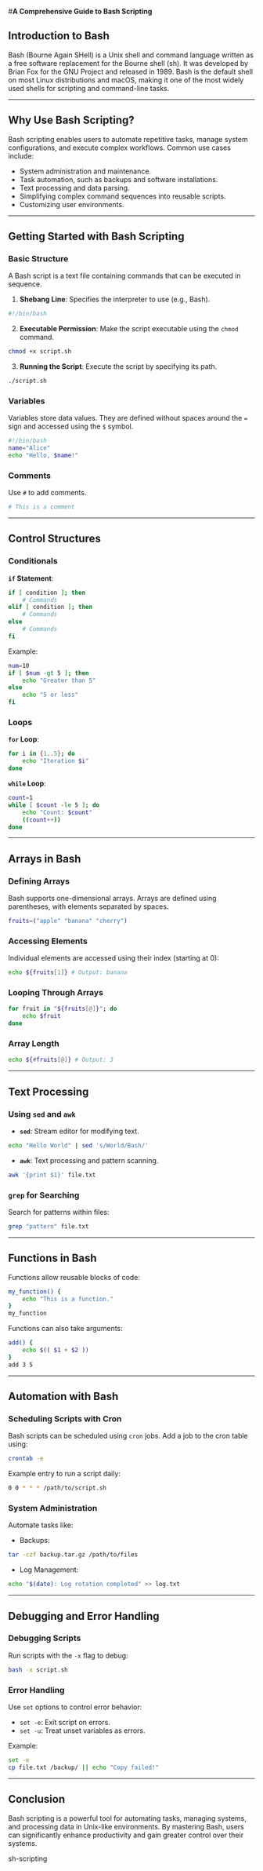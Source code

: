 #**A Comprehensive Guide to Bash Scripting**

## **Introduction to Bash**
Bash (Bourne Again SHell) is a Unix shell and command language written as a free software replacement for the Bourne shell (sh). It was developed by Brian Fox for the GNU Project and released in 1989. Bash is the default shell on most Linux distributions and macOS, making it one of the most widely used shells for scripting and command-line tasks.

---

## **Why Use Bash Scripting?**
Bash scripting enables users to automate repetitive tasks, manage system configurations, and execute complex workflows. Common use cases include:
- System administration and maintenance.
- Task automation, such as backups and software installations.
- Text processing and data parsing.
- Simplifying complex command sequences into reusable scripts.
- Customizing user environments.

---

## **Getting Started with Bash Scripting**
### **Basic Structure**
A Bash script is a text file containing commands that can be executed in sequence.

1. **Shebang Line**: Specifies the interpreter to use (e.g., Bash).
```bash
#!/bin/bash
```

2. **Executable Permission**: Make the script executable using the `chmod` command.
```bash
chmod +x script.sh
```

3. **Running the Script**: Execute the script by specifying its path.
```bash
./script.sh
```

### **Variables**
Variables store data values. They are defined without spaces around the `=` sign and accessed using the `$` symbol.
```bash
#!/bin/bash
name="Alice"
echo "Hello, $name!"
```

### **Comments**
Use `#` to add comments.
```bash
# This is a comment
```

---

## **Control Structures**
### **Conditionals**
**`if` Statement**:
```bash
if [ condition ]; then
    # Commands
elif [ condition ]; then
    # Commands
else
    # Commands
fi
```

Example:
```bash
num=10
if [ $num -gt 5 ]; then
    echo "Greater than 5"
else
    echo "5 or less"
fi
```

### **Loops**
**`for` Loop**:
```bash
for i in {1..5}; do
    echo "Iteration $i"
done
```

**`while` Loop**:
```bash
count=1
while [ $count -le 5 ]; do
    echo "Count: $count"
    ((count++))
done
```

---

## **Arrays in Bash**
### **Defining Arrays**
Bash supports one-dimensional arrays. Arrays are defined using parentheses, with elements separated by spaces.
```bash
fruits=("apple" "banana" "cherry")
```

### **Accessing Elements**
Individual elements are accessed using their index (starting at 0):
```bash
echo ${fruits[1]} # Output: banana
```

### **Looping Through Arrays**
```bash
for fruit in "${fruits[@]}"; do
    echo $fruit
done
```

### **Array Length**
```bash
echo ${#fruits[@]} # Output: 3
```

---

## **Text Processing**
### **Using `sed` and `awk`**
- **`sed`**: Stream editor for modifying text.
```bash
echo "Hello World" | sed 's/World/Bash/'
```

- **`awk`**: Text processing and pattern scanning.
```bash
awk '{print $1}' file.txt
```

### **`grep` for Searching**
Search for patterns within files:
```bash
grep "pattern" file.txt
```

---

## **Functions in Bash**
Functions allow reusable blocks of code:
```bash
my_function() {
    echo "This is a function."
}
my_function
```

Functions can also take arguments:
```bash
add() {
    echo $(( $1 + $2 ))
}
add 3 5
```

---

## **Automation with Bash**
### **Scheduling Scripts with Cron**
Bash scripts can be scheduled using `cron` jobs. Add a job to the cron table using:
```bash
crontab -e
```
Example entry to run a script daily:
```bash
0 0 * * * /path/to/script.sh
```

### **System Administration**
Automate tasks like:
- Backups:
```bash
tar -czf backup.tar.gz /path/to/files
```
- Log Management:
```bash
echo "$(date): Log rotation completed" >> log.txt
```

---

## **Debugging and Error Handling**
### **Debugging Scripts**
Run scripts with the `-x` flag to debug:
```bash
bash -x script.sh
```

### **Error Handling**
Use `set` options to control error behavior:
- `set -e`: Exit script on errors.
- `set -u`: Treat unset variables as errors.

Example:
```bash
set -e
cp file.txt /backup/ || echo "Copy failed!"
```

---

## **Conclusion**
Bash scripting is a powerful tool for automating tasks, managing systems, and processing data in Unix-like environments. By mastering Bash, users can significantly enhance productivity and gain greater control over their systems.

sh-scripting
